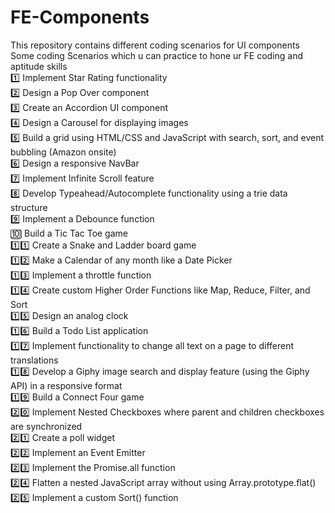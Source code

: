 # FE-Components
This repository contains different coding scenarios for UI components
Some coding Scenarios which u can practice to hone ur FE coding and aptitude skills<br>
1️⃣ Implement Star Rating functionality<br>
2️⃣ Design a Pop Over component<br>
3️⃣ Create an Accordion UI component<br>
4️⃣ Design a Carousel for displaying images<br>
5️⃣ Build a grid using HTML/CSS and JavaScript with search, sort, and event bubbling (Amazon onsite)<br>
6️⃣ Design a responsive NavBar<br>
7️⃣ Implement Infinite Scroll feature<br>
8️⃣ Develop Typeahead/Autocomplete functionality using a trie data structure<br>
9️⃣ Implement a Debounce function<br>
🔟 Build a Tic Tac Toe game<br>
1️⃣1️⃣ Create a Snake and Ladder board game<br>
1️⃣2️⃣ Make a Calendar of any month like a Date Picker<br>
1️⃣3️⃣ Implement a throttle function<br>
1️⃣4️⃣ Create custom Higher Order Functions like Map, Reduce, Filter, and Sort<br>
1️⃣5️⃣ Design an analog clock<br>
1️⃣6️⃣ Build a Todo List application<br>
1️⃣7️⃣ Implement functionality to change all text on a page to different translations<br>
1️⃣8️⃣ Develop a Giphy image search and display feature (using the Giphy API) in a responsive format<br>
1️⃣9️⃣ Build a Connect Four game<br>
2️⃣0️⃣ Implement Nested Checkboxes where parent and children checkboxes are synchronized<br>
2️⃣1️⃣ Create a poll widget<br>
2️⃣2️⃣ Implement an Event Emitter<br>
2️⃣3️⃣ Implement the Promise.all function<br>
2️⃣4️⃣ Flatten a nested JavaScript array without using Array.prototype.flat()<br>
2️⃣5️⃣ Implement a custom Sort() function
